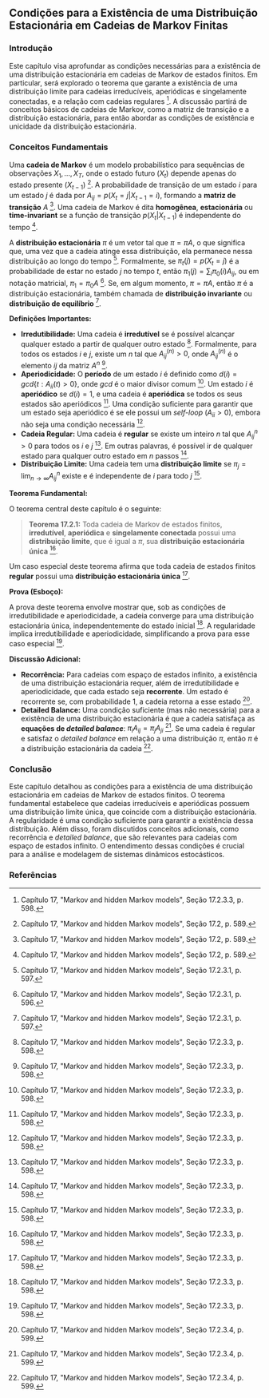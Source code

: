 ## Condições para a Existência de uma Distribuição Estacionária em Cadeias de Markov Finitas

### Introdução
Este capítulo visa aprofundar as condições necessárias para a existência de uma distribuição estacionária em cadeias de Markov de estados finitos. Em particular, será explorado o teorema que garante a existência de uma distribuição limite para cadeias irreducíveis, aperiódicas e singelamente conectadas, e a relação com cadeias regulares [^598]. A discussão partirá de conceitos básicos de cadeias de Markov, como a matriz de transição e a distribuição estacionária, para então abordar as condições de existência e unicidade da distribuição estacionária.

### Conceitos Fundamentais

Uma **cadeia de Markov** é um modelo probabilístico para sequências de observações $X_1, ..., X_T$, onde o estado futuro ($X_t$) depende apenas do estado presente ($X_{t-1}$) [^589]. A probabilidade de transição de um estado *i* para um estado *j* é dada por $A_{ij} = p(X_t = j | X_{t-1} = i)$, formando a **matriz de transição** *A* [^589]. Uma cadeia de Markov é dita **homogênea**, **estacionária** ou **time-invariant** se a função de transição $p(X_t | X_{t-1})$ é independente do tempo [^589].

A **distribuição estacionária** $\pi$ é um vetor tal que $\pi = \pi A$, o que significa que, uma vez que a cadeia atinge essa distribuição, ela permanece nessa distribuição ao longo do tempo [^597]. Formalmente, se $\pi_t(j) = p(X_t = j)$ é a probabilidade de estar no estado *j* no tempo *t*, então $\pi_1(j) = \sum_i \pi_0(i) A_{ij}$, ou em notação matricial, $\pi_1 = \pi_0 A$ [^596]. Se, em algum momento, $\pi = \pi A$, então $\pi$ é a distribuição estacionária, também chamada de **distribuição invariante** ou **distribuição de equilíbrio** [^597].

**Definições Importantes:**

*   **Irredutibilidade:** Uma cadeia é **irredutível** se é possível alcançar qualquer estado a partir de qualquer outro estado [^598]. Formalmente, para todos os estados *i* e *j*, existe um *n* tal que $A_{ij}^{(n)} > 0$, onde $A_{ij}^{(n)}$ é o elemento *ij* da matriz $A^n$ [^598].
*   **Aperiodicidade:** O **período** de um estado *i* é definido como $d(i) = gcd\{t : A_{ii}(t) > 0\}$, onde *gcd* é o maior divisor comum [^598]. Um estado *i* é **aperiódico** se $d(i) = 1$, e uma cadeia é **aperiódica** se todos os seus estados são aperiódicos [^598]. Uma condição suficiente para garantir que um estado seja aperiódico é se ele possui um *self-loop* ($A_{ii} > 0$), embora não seja uma condição necessária [^598].
*   **Cadeia Regular:** Uma cadeia é **regular** se existe um inteiro *n* tal que $A_{ij}^n > 0$ para todos os *i* e *j* [^598]. Em outras palavras, é possível ir de qualquer estado para qualquer outro estado em *n* passos [^598].
*   **Distribuição Limite:** Uma cadeia tem uma **distribuição limite** se $\pi_j = \lim_{n \to \infty} A_{ij}^n$ existe e é independente de *i* para todo *j* [^598].

**Teorema Fundamental:**

O teorema central deste capítulo é o seguinte:

> **Teorema 17.2.1:** Toda cadeia de Markov de estados finitos, **irredutível**, **aperiódica** e **singelamente conectada** possui uma **distribuição limite**, que é igual a $\pi$, sua **distribuição estacionária única** [^598].

Um caso especial deste teorema afirma que toda cadeia de estados finitos **regular** possui uma **distribuição estacionária única** [^598].

**Prova (Esboço):**

A prova deste teorema envolve mostrar que, sob as condições de irredutibilidade e aperiodicidade, a cadeia converge para uma distribuição estacionária única, independentemente do estado inicial [^598]. A regularidade implica irredutibilidade e aperiodicidade, simplificando a prova para esse caso especial [^598].

**Discussão Adicional:**

*   **Recorrência:** Para cadeias com espaço de estados infinito, a existência de uma distribuição estacionária requer, além de irredutibilidade e aperiodicidade, que cada estado seja **recorrente**. Um estado é recorrente se, com probabilidade 1, a cadeia retorna a esse estado [^599].
*   **Detailed Balance:** Uma condição suficiente (mas não necessária) para a existência de uma distribuição estacionária é que a cadeia satisfaça as **equações de *detailed balance***: $\pi_i A_{ij} = \pi_j A_{ji}$ [^599]. Se uma cadeia é regular e satisfaz o *detailed balance* em relação a uma distribuição $\pi$, então $\pi$ é a distribuição estacionária da cadeia [^599].

### Conclusão

Este capítulo detalhou as condições para a existência de uma distribuição estacionária em cadeias de Markov de estados finitos. O teorema fundamental estabelece que cadeias irreducíveis e aperiódicas possuem uma distribuição limite única, que coincide com a distribuição estacionária. A regularidade é uma condição suficiente para garantir a existência dessa distribuição. Além disso, foram discutidos conceitos adicionais, como recorrência e *detailed balance*, que são relevantes para cadeias com espaço de estados infinito. O entendimento dessas condições é crucial para a análise e modelagem de sistemas dinâmicos estocásticos.
### Referências
[^589]: Capítulo 17, "Markov and hidden Markov models", Seção 17.2, p. 589.
[^596]: Capítulo 17, "Markov and hidden Markov models", Seção 17.2.3.1, p. 596.
[^597]: Capítulo 17, "Markov and hidden Markov models", Seção 17.2.3.1, p. 597.
[^598]: Capítulo 17, "Markov and hidden Markov models", Seção 17.2.3.3, p. 598.
[^599]: Capítulo 17, "Markov and hidden Markov models", Seção 17.2.3.4, p. 599.

<!-- END -->